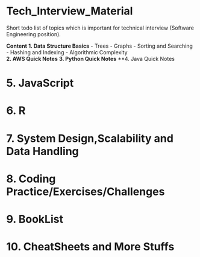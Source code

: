 # Tech_Interview_Material
Short todo list of topics which is important for technical interview (Software Engineering position).

**Content**
**1. Data Structure Basics**
      - Trees
      - Graphs
      - Sorting and Searching
      - Hashing and Indexing
      - Algorithmic Complexity  
**2. AWS Quick Notes**
**3. Python Quick Notes**
**4. Java Quick Notes
# 5. JavaScript
# 6. R 
# 7. System Design,Scalability and Data Handling
# 8. Coding Practice/Exercises/Challenges
# 9. BookList
# 10. CheatSheets and More Stuffs
